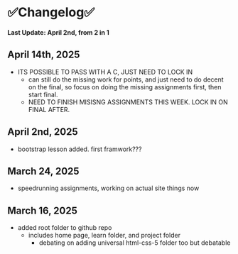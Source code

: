 # ✅Changelog✅

**Last Update: April 2nd, from 2 in 1**

## April 14th, 2025
- ITS POSSIBLE TO PASS WITH A C, JUST NEED TO LOCK IN
  - can still do the missing work for points, and just need to do decent on the final, so focus on doing the missing assignments first, then start final.
  - NEED TO FINISH MISISNG ASSIGNMENTS THIS WEEK. LOCK IN ON FINAL AFTER.

## April 2nd, 2025
- bootstrap lesson added. first framwork???

## March 24, 2025
- speedrunning assignments, working on actual site things now

## March 16, 2025
- added root folder to github repo
  - includes home page, learn folder, and project folder
    - debating on adding universal html-css-5 folder too but debatable 